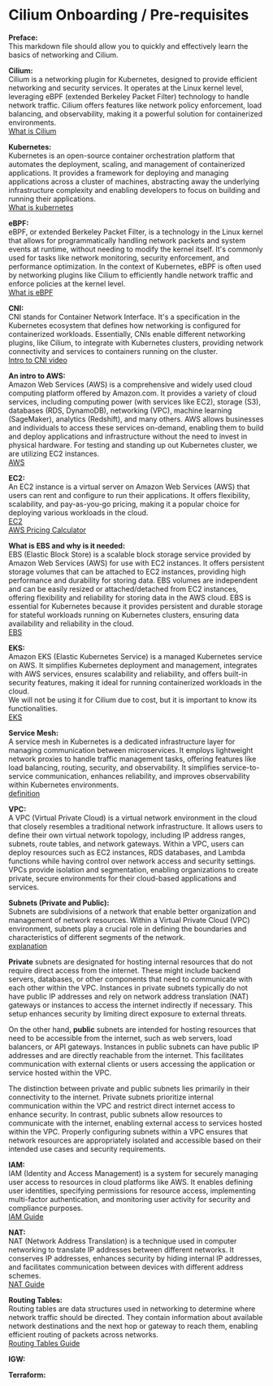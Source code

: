 # Cilium Onboarding / Pre-requisites
**Preface:**  
This markdown file should allow you to quickly and effectively learn the basics of networking and Cilium. 

**Cilium:**  
Cilium is a networking plugin for Kubernetes, designed to provide efficient networking and security services. It operates at the Linux kernel level, leveraging eBPF (extended Berkeley Packet Filter) technology to handle network traffic. Cilium offers features like network policy enforcement, load balancing, and observability, making it a powerful solution for containerized environments.  
[What is Cilium](https://cilium.io/get-started/)

**Kubernetes:**  
Kubernetes is an open-source container orchestration platform that automates the deployment, scaling, and management of containerized applications. It provides a framework for deploying and managing applications across a cluster of machines, abstracting away the underlying infrastructure complexity and enabling developers to focus on building and running their applications.  
[What is kubernetes](https://kubernetes.io/docs/concepts/overview/)


**eBPF:**  
eBPF, or extended Berkeley Packet Filter, is a technology in the Linux kernel that allows for programmatically handling network packets and system events at runtime, without needing to modify the kernel itself. It's commonly used for tasks like network monitoring, security enforcement, and performance optimization. In the context of Kubernetes, eBPF is often used by networking plugins like Cilium to efficiently handle network traffic and enforce policies at the kernel level.  
[What is eBPF](https://ebpf.io/what-is-ebpf/)


**CNI:**  
CNI stands for Container Network Interface. It's a specification in the Kubernetes ecosystem that defines how networking is configured for containerized workloads. Essentially, CNIs enable different networking plugins, like Cilium, to integrate with Kubernetes clusters, providing network connectivity and services to containers running on the cluster.  
[Intro to CNI video](https://kube.academy/courses/kubernetes-in-depth/lessons/an-introduction-to-cni#:~:text=CNI%20stands%20for%20container%20network,provides%20a%20specification%20for%20this)


**An intro to AWS:**  
Amazon Web Services (AWS) is a comprehensive and widely used cloud computing platform offered by Amazon.com. It provides a variety of cloud services, including computing power (with services like EC2), storage (S3), databases (RDS, DynamoDB), networking (VPC), machine learning (SageMaker), analytics (Redshift), and many others. AWS allows businesses and individuals to access these services on-demand, enabling them to build and deploy applications and infrastructure without the need to invest in physical hardware. For testing and standing up out Kubernetes cluster, we are utilizing EC2 instances.  
[AWS](https://aws.amazon.com/what-is-aws/)

**EC2:**  
An EC2 instance is a virtual server on Amazon Web Services (AWS) that users can rent and configure to run their applications. It offers flexibility, scalability, and pay-as-you-go pricing, making it a popular choice for deploying various workloads in the cloud.   
[EC2](9https://aws.amazon.com/ec2/)  
[AWS Pricing Calculator](https://calculator.aws/#/addService)  

**What is EBS and why is it needed:**  
EBS (Elastic Block Store) is a scalable block storage service provided by Amazon Web Services (AWS) for use with EC2 instances. It offers persistent storage volumes that can be attached to EC2 instances, providing high performance and durability for storing data. EBS volumes are independent and can be easily resized or attached/detached from EC2 instances, offering flexibility and reliability for storing data in the AWS cloud. EBS is essential for Kubernetes because it provides persistent and durable storage for stateful workloads running on Kubernetes clusters, ensuring data availability and reliability in the cloud.  
[EBS](https://docs.aws.amazon.com/ebs/latest/userguide/what-is-ebs.html)  

**EKS:**  
Amazon EKS (Elastic Kubernetes Service) is a managed Kubernetes service on AWS. It simplifies Kubernetes deployment and management, integrates with AWS services, ensures scalability and reliability, and offers built-in security features, making it ideal for running containerized workloads in the cloud.  
We will not be using it for Cilium due to cost, but it is important to know its functionalities.  
[EKS](https://aws.amazon.com/eks/)  

**Service Mesh:**  
A service mesh in Kubernetes is a dedicated infrastructure layer for managing communication between microservices. It employs lightweight network proxies to handle traffic management tasks, offering features like load balancing, routing, security, and observability. It simplifies service-to-service communication, enhances reliability, and improves observability within Kubernetes environments.  
[definition](https://avinetworks.com/glossary/kubernetes-service-mesh/)  

**VPC:**  
A VPC (Virtual Private Cloud) is a virtual network environment in the cloud that closely resembles a traditional network infrastructure. It allows users to define their own virtual network topology, including IP address ranges, subnets, route tables, and network gateways. Within a VPC, users can deploy resources such as EC2 instances, RDS databases, and Lambda functions while having control over network access and security settings. VPCs provide isolation and segmentation, enabling organizations to create private, secure environments for their cloud-based applications and services.  

**Subnets (Private and Public):**  
Subnets are subdivisions of a network that enable better organization and management of network resources. Within a Virtual Private Cloud (VPC) environment, subnets play a crucial role in defining the boundaries and characteristics of different segments of the network.  
[explanation](https://docs.aws.amazon.com/vpc/latest/userguide/configure-subnets.html)

**Private** subnets are designated for hosting internal resources that do not require direct access from the internet. These might include backend servers, databases, or other components that need to communicate with each other within the VPC. Instances in private subnets typically do not have public IP addresses and rely on network address translation (NAT) gateways or instances to access the internet indirectly if necessary. This setup enhances security by limiting direct exposure to external threats.

On the other hand, **public** subnets are intended for hosting resources that need to be accessible from the internet, such as web servers, load balancers, or API gateways. Instances in public subnets can have public IP addresses and are directly reachable from the internet. This facilitates communication with external clients or users accessing the application or service hosted within the VPC.

The distinction between private and public subnets lies primarily in their connectivity to the internet. Private subnets prioritize internal communication within the VPC and restrict direct internet access to enhance security. In contrast, public subnets allow resources to communicate with the internet, enabling external access to services hosted within the VPC. Properly configuring subnets within a VPC ensures that network resources are appropriately isolated and accessible based on their intended use cases and security requirements.

**IAM:**  
IAM (Identity and Access Management) is a system for securely managing user access to resources in cloud platforms like AWS. It enables defining user identities, specifying permissions for resource access, implementing multi-factor authentication, and monitoring user activity for security and compliance purposes.  
[IAM Guide](https://www.techtarget.com/searchsecurity/definition/identity-access-management-IAM-system)

**NAT:**  
NAT (Network Address Translation) is a technique used in computer networking to translate IP addresses between different networks. It conserves IP addresses, enhances security by hiding internal IP addresses, and facilitates communication between devices with different address schemes.  
[NAT Guide](https://avinetworks.com/glossary/network-address-translation/#:~:text=Network%20Address%20Translation%20(NAT)%20is,private%20network%20a%20public%20address.)

**Routing Tables:**  
Routing tables are data structures used in networking to determine where network traffic should be directed. They contain information about available network destinations and the next hop or gateway to reach them, enabling efficient routing of packets across networks.  
[Routing Tables Guide](https://www.techtarget.com/searchnetworking/definition/routing-table#:~:text=A%20routing%20table%20is%20a,as%20routers%20and%20network%20switches.)

**IGW:**  

**Terraform:**  
